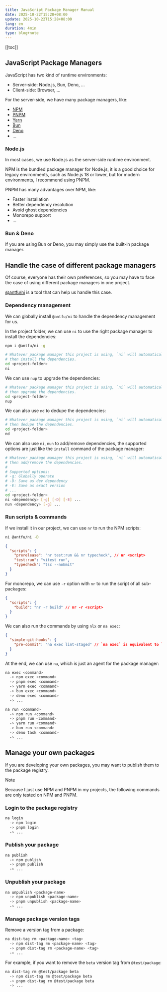 ```yaml
---
title: JavaScript Package Manager Manual
date: 2025-10-22T15:28+08:00
update: 2025-10-22T15:28+08:00
lang: en
duration: 4min
type: blog+note
---
```


[[toc]]

## JavaScript Package Managers

JavaScript has two kind of runtime environments:

- Server-side: Node.js, Bun, Deno, ...
- Client-side: Browser, ...

For the server-side, we have many package managers, like:

- [NPM](https://www.npmjs.com/)
- [PNPM](https://pnpm.io/)
- [Yarn](https://yarnpkg.com/)
- [Bun](https://bun.sh/)
- [Deno](https://deno.com/)
- ...

### Node.js

In most cases, we use Node.js as the server-side runtime environment.

NPM is the bundled package manager for Node.js, it is a good choice for legacy environments, such as Node.js 18 or
lower, but for modern environments, I recommend using PNPM.

PNPM has many advantages over NPM, like:

- Faster installation
- Better dependency resolution
- Avoid ghost dependencies
- Monorepo support
- ...

### Bun & Deno

If you are using Bun or Deno, you may simply use the built-in package manager.

## Handle the case of different package managers

Of course, everyone has their own preferences, so you may have to face the case of using different package managers in
one project.

[@antfu/ni](https://github.com/antfu-collective/ni) is a tool that can help us handle this case.

### Dependency management

We can globally install `@antfu/ni` to handle the dependency management for us.

In the project folder, we can use `ni` to use the right package manager to install the dependencies:

```sh
npm i @antfu/ni -g

# Whatever package manager this project is using, `ni` will automatically choose the right one,
# then install the dependencies.
cd <project-folder>
ni
```

We can use `nup` to upgrade the dependencies:

```sh
# Whatever package manager this project is using, `ni` will automatically choose the right one,
# then upgrade the dependencies.
cd <project-folder>
nup
```

We can also use `nd` to dedupe the dependencies:

```sh
# Whatever package manager this project is using, `ni` will automatically choose the right one,
# then dedupe the dependencies.
cd <project-folder>
nd
```

We can also use `ni`, `nun` to add/remove dependencies, the supported options are just like the `install` command of the package manager:

```sh
# Whatever package manager this project is using, `ni` will automatically choose the right one,
# then add/remove the dependencies.
#
# Supported options:
# -g: Globally operate
# -D: Save as dev dependency
# -E: Save as exact version
# ...
cd <project-folder>
ni <dependency> [-g] [-D] [-E] ...
nun <dependency> [-g] ...
```

### Run scripts & commands

If we install it in our project, we can use `nr` to run the NPM scripts:

```sh
ni @antfu/ni -D
```

```json
{
  "scripts": {
    "prerelease": "nr test:run && nr typecheck", // nr <script>
    "test:run": "vitest run",
    "typecheck": "tsc --noEmit"
  }
}
```

For monorepo, we can use `-r` option with `nr` to run the script of all sub-packages:

```json
{
  "scripts": {
    "build": "nr -r build" // nr -r <script>
  }
}
```

We can also run the commands by using `nlx` or `na exec`:

```json
{
  "simple-git-hooks": {
    "pre-commit": "na exec lint-staged" // `na exec` is equivalent to `nlx` here, but more recommended
  }
}
```

At the end, we can use `na`, which is just an agent for the package manager:

```sh
na exec <command>
  -> npm exec <command>
  -> pnpm exec <command>
  -> yarn exec <command>
  -> bun exec <command>
  -> deno exec <command>
  -> ...

na run <command>
  -> npm run <command>
  -> pnpm run <command>
  -> yarn run <command>
  -> bun run <command>
  -> deno task <command>
  -> ...
```

## Manage your own packages

If you are developing your own packages, you may want to publish them to the package registry.

> [!Note]
>
> Because I just use NPM and PNPM in my projects, the following commands are only tested on NPM and PNPM.

### Login to the package registry

```sh
na login
  -> npm login
  -> pnpm login
  -> ...
```

### Publish your package

```sh
na publish
  -> npm publish
  -> pnpm publish
  -> ...
```

### Unpublish your package

```sh
na unpublish <package-name>
  -> npm unpublish <package-name>
  -> pnpm unpublish <package-name>
  -> ...
```

### Manage package version tags

Remove a version tag from a package:

```sh
na dist-tag rm <package-name> <tag>
  -> npm dist-tag rm <package-name> <tag>
  -> pnpm dist-tag rm <package-name> <tag>
  -> ...
```

For example, if you want to remove the `beta` version tag from `@test/package`:

```sh
na dist-tag rm @test/package beta
  -> npm dist-tag rm @test/package beta
  -> pnpm dist-tag rm @test/package beta
  -> ...
```
